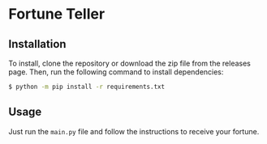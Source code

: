 # Fortune Teller

## Installation

To install, clone the repository or download the zip file from the releases
page. Then, run the following command to install dependencies:

```sh
$ python -m pip install -r requirements.txt
```

## Usage

Just run the `main.py` file and follow the instructions to receive your
fortune.
